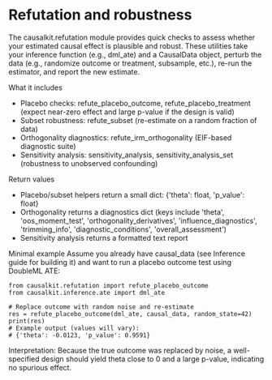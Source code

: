 # Refutation and robustness

The causalkit.refutation module provides quick checks to assess whether your estimated causal effect is plausible and robust. These utilities take your inference function (e.g., dml_ate) and a CausalData object, perturb the data (e.g., randomize outcome or treatment, subsample, etc.), re-run the estimator, and report the new estimate.

What it includes
- Placebo checks: refute_placebo_outcome, refute_placebo_treatment (expect near-zero effect and large p-value if the design is valid)
- Subset robustness: refute_subset (re-estimate on a random fraction of data)
- Orthogonality diagnostics: refute_irm_orthogonality (EIF-based diagnostic suite)
- Sensitivity analysis: sensitivity_analysis, sensitivity_analysis_set (robustness to unobserved confounding)

Return values
- Placebo/subset helpers return a small dict: {'theta': float, 'p_value': float}
- Orthogonality returns a diagnostics dict (keys include 'theta', 'oos_moment_test', 'orthogonality_derivatives', 'influence_diagnostics', 'trimming_info', 'diagnostic_conditions', 'overall_assessment')
- Sensitivity analysis returns a formatted text report

Minimal example
Assume you already have causal_data (see Inference guide for building it) and want to run a placebo outcome test using DoubleML ATE:

```
from causalkit.refutation import refute_placebo_outcome
from causalkit.inference.ate import dml_ate

# Replace outcome with random noise and re-estimate
res = refute_placebo_outcome(dml_ate, causal_data, random_state=42)
print(res)
# Example output (values will vary):
# {'theta': -0.0123, 'p_value': 0.9591}
```

Interpretation: Because the true outcome was replaced by noise, a well-specified design should yield theta close to 0 and a large p-value, indicating no spurious effect.
